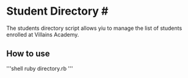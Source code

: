 # Student Directory #

The students directory script allows yiu to manage the list of students enrolled at Villains Academy.

## How to use ##

'''shell
ruby directory.rb
'''
